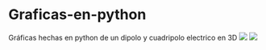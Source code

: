 # Graficas-en-python
Gráficas hechas en python de un dipolo y cuadripolo electrico en 3D
![](https://i.pinimg.com/originals/85/73/d7/8573d726855716eb9d60480a824fa38b.png)
![](https://i.pinimg.com/originals/9c/5c/dc/9c5cdc5e1cebb0eda5f35f13fb02a31b.png)
